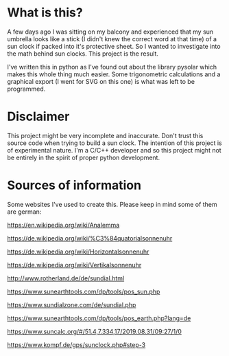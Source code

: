 # What is this?
A few days ago I was sitting on my balcony and experienced that my sun umbrella looks like a
stick (I didn't knew the correct word at that time) of a sun clock if packed into it's protective sheet.
So I wanted to investigate into the math behind sun clocks.
This project is the result.

I've written this in python as I've found out about the library pysolar which makes this whole thing much easier.
Some trigonometric calculations and a graphical export (I went for SVG on this one) is what was left to be programmed.

# Disclaimer

This project might be very incomplete and inaccurate. Don't trust this source code when trying to build a sun clock.
The intention of this project is of experimental nature.
I'm a C/C++ developer and so this project might not be entirely in the spirit of proper python development.

# Sources of information

Some websites I've used to create this. Please keep in mind some of them are german:

<https://en.wikipedia.org/wiki/Analemma>

<https://de.wikipedia.org/wiki/%C3%84quatorialsonnenuhr>

<https://de.wikipedia.org/wiki/Horizontalsonnenuhr>

<https://de.wikipedia.org/wiki/Vertikalsonnenuhr>

<http://www.rotherland.de/de/sundial.html>

<https://www.sunearthtools.com/dp/tools/pos_sun.php>

<https://www.sundialzone.com/de/sundial.php>

<https://www.sunearthtools.com/dp/tools/pos_earth.php?lang=de>

<https://www.suncalc.org/#/51.4,7.334,17/2019.08.31/09:27/1/0>

<https://www.kompf.de/gps/sunclock.php#step-3>


